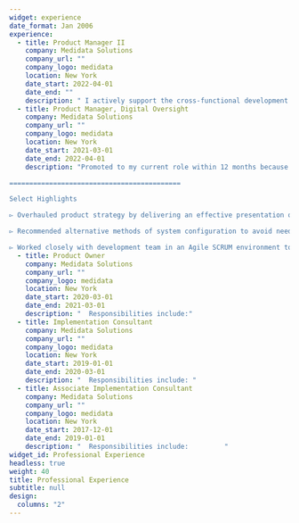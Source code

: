 ```yaml
---
widget: experience
date_format: Jan 2006
experience:
  - title: Product Manager II
    company: Medidata Solutions
    company_url: ""
    company_logo: medidata
    location: New York
    date_start: 2022-04-01
    date_end: ""
    description: " I actively support the cross-functional development activities for Medidata Detect, an end-to-end data and risk surveillance platform, which provides cross-functional operational teams the ability to monitor and mitigate risks to patient safety and data integrity."
  - title: Product Manager, Digital Oversight
    company: Medidata Solutions
    company_url: ""
    company_logo: medidata
    location: New York
    date_start: 2021-03-01
    date_end: 2022-04-01
    description: "Promoted to my current role within 12 months because of top performance and strong organizational impact, I support product owners and teams across east and west coast US, as well as in India. I lead and drive a platform of AI/ML driven data and risk surveillance technology products used by clinical trial teams to monitor clinical trials. 

===========================================

Select Highlights

▻ Overhauled product strategy by delivering an effective presentation of strategic goals to engineering and product organization that advanced swift breakdown and restored backlogs for engineering teams. 

▻ Recommended alternative methods of system configuration to avoid need for high level of effort (LOE) engineering enhancements to legacy software system, shielding our customer from increased engineering costs. 

▻ Worked closely with development team in an Agile SCRUM environment to refine, prioritize and support the development, testing, and release of functionality. "
  - title: Product Owner
    company: Medidata Solutions
    company_url: ""
    company_logo: medidata
    location: New York
    date_start: 2020-03-01
    date_end: 2021-03-01
    description: "  Responsibilities include:"
  - title: Implementation Consultant
    company: Medidata Solutions
    company_url: ""
    company_logo: medidata
    location: New York
    date_start: 2019-01-01
    date_end: 2020-03-01
    description: "  Responsibilities include: "
  - title: Associate Implementation Consultant
    company: Medidata Solutions
    company_url: ""
    company_logo: medidata
    location: New York
    date_start: 2017-12-01
    date_end: 2019-01-01
    description: "  Responsibilities include:         "
widget_id: Professional Experience
headless: true
weight: 40
title: Professional Experience
subtitle: null
design:
  columns: "2"
---
```


